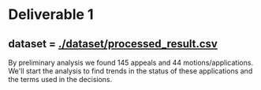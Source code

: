 # Deliverable 1

## dataset = [./dataset/processed_result.csv](https://github.com/hvarelaf/CS506-Fall2020-Projects/blob/master/t_visa_trends_team2/dataset/processed_result.csv)

By preliminary analysis we found 145 appeals and 44 motions/applications. We'll start the analysis to find trends in the status of these applications and the terms used in the decisions. 
